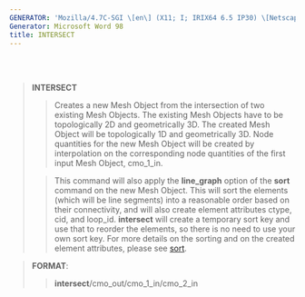```yaml
---
GENERATOR: 'Mozilla/4.7C-SGI \[en\] (X11; I; IRIX64 6.5 IP30) \[Netscape\]'
Generator: Microsoft Word 98
title: INTERSECT
---
```


 \
 

> **INTERSECT**
>
> > Creates a new Mesh Object from the intersection of two existing Mesh
> > Objects. The existing Mesh Objects have to be topologically 2D and
> > geometrically 3D. The created Mesh Object will be topologically 1D
> > and geometrically 3D. Node quantities for the new Mesh Object will
> > be created by interpolation on the corresponding node quantities of
> > the first input Mesh Object, cmo\_1\_in.
>
> > This command will also apply the **line\_graph** option of the
> > **sort** command on the new Mesh Object. This will sort the elements
> > (which will be line segments) into a reasonable order based on their
> > connectivity, and will also create element attributes ctype, cid,
> > and loop\_id. **intersect** will create a temporary sort key and use
> > that to reorder the elements, so there is no need to use your own
> > sort key. For more details on the sorting and on the created element
> > attributes, please see [sort](SORT.html).

> **FORMAT**:
>
> > **intersect**/cmo\_out/cmo\_1\_in/cmo\_2\_in
